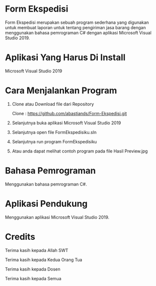 # Form Ekspedisi
Form Ekspedisi merupakan sebuah program sederhana yang digunakan untuk membuat laporan untuk tentang pengiriman jasa barang dengan menggunakan bahasa pemrograman C# dengan aplikasi Microsoft Visual Studio 2019.

# Aplikasi Yang Harus Di Install
Microsoft Visual Studio 2019

# Cara Menjalankan Program
1. Clone atau Download file dari Repository

   Clone : https://github.com/abastiands/Form-Ekspedisi.git

2. Selanjutnya buka aplikasi Microsoft Visual Studio 2019

3. Selanjutnya open file FormEkspedisiku.sln

4. Selanjutnya run program FormEkspedisiku

5. Atau anda dapat melihat contoh program pada file Hasil Preview.jpg

# Bahasa Pemrograman
Menggunakan bahasa pemrograman C#.

# Aplikasi Pendukung
Menggunakan aplikasi Microsoft Visual Studio 2019.

# Credits
Terima kasih kepada Allah SWT

Terima kasih kepada Kedua Orang Tua

Terima kasih kepada Dosen

Terima kasih kepada Semua
